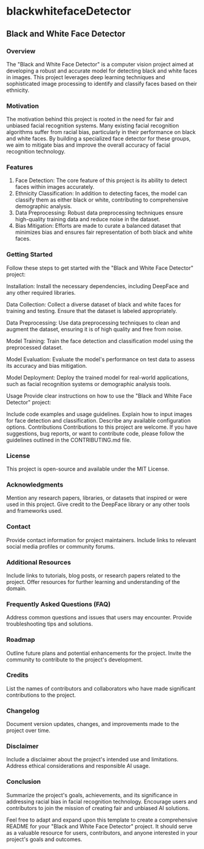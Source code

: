 # blackwhitefaceDetector


## Black and White Face Detector
### Overview
The "Black and White Face Detector" is a computer vision project aimed at developing a robust and accurate model for detecting black and white faces in images. This project leverages deep learning techniques and sophisticated image processing to identify and classify faces based on their ethnicity.

### Motivation
The motivation behind this project is rooted in the need for fair and unbiased facial recognition systems. Many existing facial recognition algorithms suffer from racial bias, particularly in their performance on black and white faces. By building a specialized face detector for these groups, we aim to mitigate bias and improve the overall accuracy of facial recognition technology.

### Features
<ol>
<li> Face Detection: The core feature of this project is its ability to detect faces within images accurately.</li>

<li> Ethnicity Classification: In addition to detecting faces, the model can classify them as either black or white, contributing to comprehensive demographic analysis. </li>

<li> Data Preprocessing: Robust data preprocessing techniques ensure high-quality training data and reduce noise in the dataset. </li>

<li> Bias Mitigation: Efforts are made to curate a balanced dataset that minimizes bias and ensures fair representation of both black and white faces. </li>
</ol>

### Getting Started
Follow these steps to get started with the "Black and White Face Detector" project:

Installation: Install the necessary dependencies, including DeepFace and any other required libraries.

Data Collection: Collect a diverse dataset of black and white faces for training and testing. Ensure that the dataset is labeled appropriately.

Data Preprocessing: Use data preprocessing techniques to clean and augment the dataset, ensuring it is of high quality and free from noise.

Model Training: Train the face detection and classification model using the preprocessed dataset.

Model Evaluation: Evaluate the model's performance on test data to assess its accuracy and bias mitigation.

Model Deployment: Deploy the trained model for real-world applications, such as facial recognition systems or demographic analysis tools.

Usage
Provide clear instructions on how to use the "Black and White Face Detector" project:

Include code examples and usage guidelines.
Explain how to input images for face detection and classification.
Describe any available configuration options.
Contributions
Contributions to this project are welcome. If you have suggestions, bug reports, or want to contribute code, please follow the guidelines outlined in the CONTRIBUTING.md file.

### License
This project is open-source and available under the MIT License.

### Acknowledgments
Mention any research papers, libraries, or datasets that inspired or were used in this project.
Give credit to the DeepFace library or any other tools and frameworks used.
### Contact
Provide contact information for project maintainers.
Include links to relevant social media profiles or community forums.
### Additional Resources
Include links to tutorials, blog posts, or research papers related to the project.
Offer resources for further learning and understanding of the domain.
### Frequently Asked Questions (FAQ)
Address common questions and issues that users may encounter.
Provide troubleshooting tips and solutions.
### Roadmap
Outline future plans and potential enhancements for the project.
Invite the community to contribute to the project's development.
### Credits
List the names of contributors and collaborators who have made significant contributions to the project.
### Changelog
Document version updates, changes, and improvements made to the project over time.
### Disclaimer
Include a disclaimer about the project's intended use and limitations.
Address ethical considerations and responsible AI usage.
### Conclusion
Summarize the project's goals, achievements, and its significance in addressing racial bias in facial recognition technology. Encourage users and contributors to join the mission of creating fair and unbiased AI solutions.

Feel free to adapt and expand upon this template to create a comprehensive README for your "Black and White Face Detector" project. It should serve as a valuable resource for users, contributors, and anyone interested in your project's goals and outcomes.
